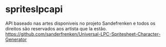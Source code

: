 # spriteslpcapi
API baseado nas artes disponiveis no projeto Sandefrenken e todos os direitos são reservados aos artista que la estão. https://github.com/sanderfrenken/Universal-LPC-Spritesheet-Character-Generator
